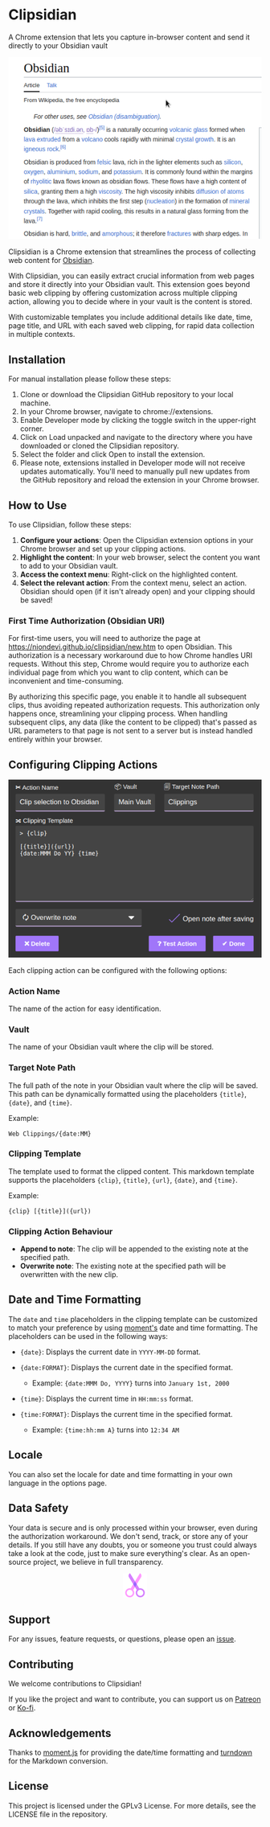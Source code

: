 # Clipsidian

A Chrome extension that lets you capture in-browser content and send it directly to your Obsidian vault


<p align="center">
  <img src="./docs/example.gif">
</p>

  
Clipsidian is a Chrome extension that streamlines the process of collecting web content for [Obsidian](https://obsidian.md/). 

With Clipsidian, you can easily extract crucial information from web pages and store it directly into your Obsidian vault. This extension goes beyond basic web clipping by offering customization across multiple clipping action, allowing you to decide where in your vault is the content is stored. 

With customizable templates you include additional details like date, time, page title, and URL with each saved web clipping, for rapid data collection in multiple contexts.


## Installation

For manual installation please follow these steps:

1. Clone or download the Clipsidian GitHub repository to your local machine.
2. In your Chrome browser, navigate to chrome://extensions.
3. Enable Developer mode by clicking the toggle switch in the upper-right corner.
4. Click on Load unpacked and navigate to the directory where you have downloaded or cloned the Clipsidian repository.
5. Select the folder and click Open to install the extension.
6. Please note, extensions installed in Developer mode will not receive updates automatically. You'll need to manually pull new updates from the GitHub repository and reload the extension in your Chrome browser.

  
## How to Use

To use Clipsidian, follow these steps:

1. **Configure your actions**: Open the Clipsidian extension options in your Chrome browser and set up your clipping actions.
2. **Highlight the content**: In your web browser, select the content you want to add to your Obsidian vault.
3. **Access the context menu**: Right-click on the highlighted content.
4. **Select the relevant action**: From the context menu, select an action. Obsidian should open (if it isn't already open) and your clipping should be saved!

### First Time Authorization (Obsidian URI)

For first-time users, you will need to authorize the page at https://niondevi.github.io/clipsidian/new.htm to open Obsidian. This authorization is a necessary workaround due to how Chrome handles URI requests. Without this step, Chrome would require you to authorize each individual page from which you want to clip content, which can be inconvenient and time-consuming.

By authorizing this specific page, you enable it to handle all subsequent clips, thus avoiding repeated authorization requests. This authorization only happens once, streamlining your clipping process. When handling subsequent clips, any data (like the content to be clipped) that's passed as URL parameters to that page is not sent to a server but is instead handled entirely within your browser.


## Configuring Clipping Actions


<p align="center">
  <img src="./docs/options.png">
</p>


Each clipping action can be configured with the following options:

### Action Name

The name of the action for easy identification.

### Vault

The name of your Obsidian vault where the clip will be stored.

### Target Note Path

The full path of the note in your Obsidian vault where the clip will be saved. This path can be dynamically formatted using the placeholders `{title}`, `{date}`, and `{time}`. 

Example:
```
Web Clippings/{date:MM}
```

### Clipping Template

The template used to format the clipped content. This markdown template supports the placeholders `{clip}`, `{title}`, `{url}`, `{date}`, and `{time}`.

Example:
```
{clip} [{title}]({url})
```

### Clipping Action Behaviour

- **Append to note**: The clip will be appended to the existing note at the specified path.
- **Overwrite note**: The existing note at the specified path will be overwritten with the new clip.


## Date and Time Formatting

The `date` and `time` placeholders in the clipping template can be customized to match your preference by using [moment's](https://momentjs.com/docs/#/displaying/format/) date and time formatting. The placeholders can be used in the following ways:

- `{date}`: Displays the current date in `YYYY-MM-DD` format.

- `{date:FORMAT}`: Displays the current date in the specified format.
	- Example: `{date:MMM Do, YYYY}` turns into `January 1st, 2000`

- `{time}`: Displays the current time in `HH:mm:ss` format.

- `{time:FORMAT}`: Displays the current time in the specified format.
	- Example: `{time:hh:mm A}` turns into `12:34 AM`

## Locale

You can also set the locale for date and time formatting in your own language in the options page.

## Data Safety

Your data is secure and is only processed within your browser, even during the authorization workaround. We don't send, track, or store any of your details. If you still have any doubts, you or someone you trust could always take a look at the code, just to make sure everything's clear. As an open-source project, we believe in full transparency.


<p align="center">
  <img src="./icon/icon48.png">
</p>

## Support

For any issues, feature requests, or questions, please open an [issue](https://github.com/niondevi/clipsidian/issues).

## Contributing

We welcome contributions to Clipsidian! 

If you like the project and want to contribute, you can support us on [Patreon](https://www.patreon.com/niondevi) or [Ko-fi](https://ko-fi.com/niondevi).

## Acknowledgements

Thanks to [moment.js](https://github.com/moment/moment) for providing the date/time formatting and [turndown](https://github.com/mixmark-io/turndown) for the Markdown conversion.

## License

This project is licensed under the GPLv3 License. For more details, see the LICENSE file in the repository.
